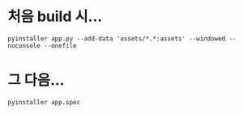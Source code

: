 
# 처음 build 시...

`pyinstaller app.py --add-data 'assets/*.*:assets' --windowed --noconsole --onefile`

# 그 다음...

`pyinstaller app.spec`
